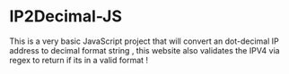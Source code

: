 # IP2Decimal-JS
This is a very basic JavaScript project that will convert an dot-decimal IP address to decimal format string , this website also validates the IPV4 via regex  to return if its in a valid format !
